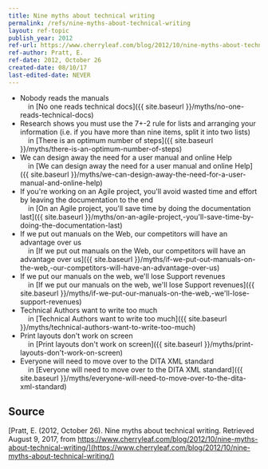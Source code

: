 ```yaml
---
title: Nine myths about technical writing
permalink: /refs/nine-myths-about-technical-writing
layout: ref-topic
publish_year: 2012
ref-url: https://www.cherryleaf.com/blog/2012/10/nine-myths-about-technical-writing/
ref-author: Pratt, E.
ref-date: 2012, October 26
created-date: 08/10/17
last-edited-date: NEVER
---
```


* Nobody reads the manuals<br />&nbsp;&nbsp;&nbsp;&nbsp;in [No one reads technical docs]({{ site.baseurl }}/myths/no-one-reads-technical-docs)
* Research shows you must use the 7+-2 rule for lists and arranging your information (i.e. if you have more than nine items, split it into two lists)<br />&nbsp;&nbsp;&nbsp;&nbsp;in [There is an optimum number of steps]({{ site.baseurl }}/myths/there-is-an-optimum-number-of-steps)
* We can design away the need for a user manual and online Help<br />&nbsp;&nbsp;&nbsp;&nbsp;in [We can design away the need for a user manual and online Help]({{ site.baseurl }}/myths/we-can-design-away-the-need-for-a-user-manual-and-online-help)
* If you're working on an Agile project, you'll avoid wasted time and effort by leaving the documentation to the end<br />&nbsp;&nbsp;&nbsp;&nbsp;in [On an Agile project, you'll save time by doing the documentation last]({{ site.baseurl }}/myths/on-an-agile-project,-you'll-save-time-by-doing-the-documentation-last)
* If we put out manuals on the Web, our competitors will have an advantage over us<br />&nbsp;&nbsp;&nbsp;&nbsp;in [If we put out manuals on the Web, our competitors will have an advantage over us]({{ site.baseurl }}/myths/if-we-put-out-manuals-on-the-web,-our-competitors-will-have-an-advantage-over-us)
* If we put our manuals on the web, we'll lose Support revenues<br />&nbsp;&nbsp;&nbsp;&nbsp;in [If we put our manuals on the web, we'll lose Support revenues]({{ site.baseurl }}/myths/if-we-put-our-manuals-on-the-web,-we'll-lose-support-revenues)
* Technical Authors want to write too much<br />&nbsp;&nbsp;&nbsp;&nbsp;in [Technical Authors want to write too much]({{ site.baseurl }}/myths/technical-authors-want-to-write-too-much)
* Print layouts don't work on screen<br />&nbsp;&nbsp;&nbsp;&nbsp;in [Print layouts don't work on screen]({{ site.baseurl }}/myths/print-layouts-don't-work-on-screen)
* Everyone will need to move over to the DITA XML standard<br />&nbsp;&nbsp;&nbsp;&nbsp;in [Everyone will need to move over to the DITA XML standard]({{ site.baseurl }}/myths/everyone-will-need-to-move-over-to-the-dita-xml-standard)

## Source

[Pratt, E. (2012, October 26). Nine myths about technical writing. Retrieved August 9, 2017, from https://www.cherryleaf.com/blog/2012/10/nine-myths-about-technical-writing/](https://www.cherryleaf.com/blog/2012/10/nine-myths-about-technical-writing/)
